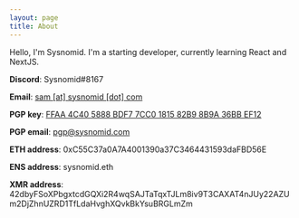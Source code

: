 ```yaml
---
layout: page
title: About
---
```


Hello, I'm Sysnomid. I'm a starting developer, currently learning React and NextJS. 

**Discord**: Sysnomid#8167

**Email**: [sam [at] sysnomid [dot] com](mailto:sam@sysnomid.com)

**PGP key**: [FFAA 4C40 5888 BDF7 7CC0 1815 82B9 8B9A 36BB EF12](/assets/pgp.txt)

**PGP email**: pgp@sysnomid.com

**ETH address**: 0xC55C37a0A7A4001390a37C3464431593daFBD56E

**ENS address**: sysnomid.eth

**XMR address**: 42dbyFSoXPbgxtcdGQXi2R4wqSAJTaTqxTJLm8iv9T3CAXAT4nJUy22AZUm2DjZhnUZRD1TfLdaHvghXQvkBkYsuBRGLmZm
